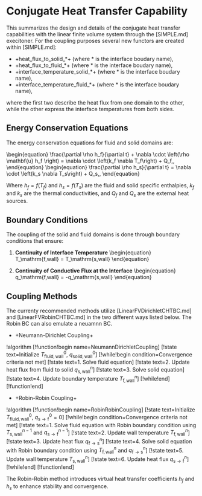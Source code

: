 # Conjugate Heat Transfer Capability

This summarizes the design and details of the conjugate heat transfer capabilities
with the linear finite volume system through the [SIMPLE.md] execitoner. For the coupling
purposes several new functors are created within [SIMPLE.md]:

- +heat_flux_to_solid_*+ (where * is the interface boudary name),
- +heat_flux_to_fluid_*+ (where * is the interface boudary name),
- +interface_temperature_solid_*+ (where * is the interface boudary name),
- +interface_temperature_fluid_*+ (where * is the interface boudary name),

where the first two describe the heat flux from one domain to the other, while the
other express the interface temperatures from both sides.

## Energy Conservation Equations

The energy conservation equations for fluid and solid domains are:

\begin{equation}
    \frac{\partial \rho h_f}{\partial t} + \nabla \cdot \left(\rho \mathbf{u} h_f \right) = \nabla \cdot \left(k_f \nabla T_f\right) + Q_f\,,
\end{equation}
\begin{equation}
    \frac{\partial \rho h_s}{\partial t} = \nabla \cdot \left(k_s \nabla T_s\right) + Q_s\,,
\end{equation}

Where $h_f = f(T_f)$ and $h_s = f(T_s)$ are the fluid and solid specific enthalpies, $k_f$ and $k_s$ are the thermal conductivities, and $Q_f$ and $Q_s$ are the external heat sources.

## Boundary Conditions

The coupling of the solid and fluid domains is done through boundary conditions that ensure:

1. **Continuity of Interface Temperature**
   \begin{equation}
       T_\mathrm{f,wall} = T_\mathrm{s,wall}
   \end{equation}

2. **Continuity of Conductive Flux at the Interface**
   \begin{equation}
       q_\mathrm{f,wall} = -q_\mathrm{s,wall}
   \end{equation}

## Coupling Methods

The currenty recommended methods utilize [LinearFVDirichletCHTBC.md] and
[LinearFVRobinCHTBC.md] in the two different ways listed below. The Robin BC can also
emulate a neuamnn BC.

- +Neumann-Dirichlet Coupling+

!algorithm
[!function!begin name=NeumannDirichletCoupling]
[!state text=Initialize $T_\mathrm{fluid,wall}^0$, $q_\mathrm{solid,wall}^0$]
[!while!begin condition=Convergence criteria not met]
[!state text=1. Solve fluid equation]
[!state text=2. Update heat flux from fluid to solid $q_\mathrm{s,wall}^n$]
[!state text=3. Solve solid equation]
[!state text=4. Update boundary temperature $T_\mathrm{f,wall}^n$]
[!while!end]
[!function!end]

- +Robin-Robin Coupling+

!algorithm
[!function!begin name=RobinRobinCoupling]
[!state text=Initialize $T_\mathrm{fluid,wall}^0$, $q_\mathrm{s\rightarrow f}^0 = 0$]
[!while!begin condition=Convergence criteria not met]
[!state text=1. Solve fluid equation with Robin boundary condition using $T_\mathrm{s,wall}^{n-1}$ and $q_\mathrm{s\rightarrow f}^{n-1}$]
[!state text=2. Update wall temperature $T_\mathrm{f,wall}^n$]
[!state text=3. Update heat flux $q_\mathrm{f\rightarrow s}^n$]
[!state text=4. Solve solid equation with Robin boundary condition using $T_\mathrm{f,wall}^{n}$ and $q_\mathrm{f\rightarrow s}^{n}$]
[!state text=5. Update wall temperature $T_\mathrm{s,wall}^n$]
[!state text=6. Update heat flux $q_\mathrm{s\rightarrow f}^n$]
[!while!end]
[!function!end]


The Robin-Robin method introduces virtual heat transfer coefficients $h_f$ and $h_s$ to enhance stability and convergence.

